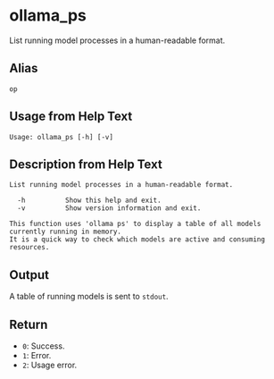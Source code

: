 # ollama_ps

List running model processes in a human-readable format.

## Alias

`op`

## Usage from Help Text
```
Usage: ollama_ps [-h] [-v]
```

## Description from Help Text
```
List running model processes in a human-readable format.

  -h          Show this help and exit.
  -v          Show version information and exit.

This function uses 'ollama ps' to display a table of all models currently running in memory.
It is a quick way to check which models are active and consuming resources.
```

## Output
A table of running models is sent to `stdout`.

## Return
* `0`: Success.
* `1`: Error.
* `2`: Usage error.
